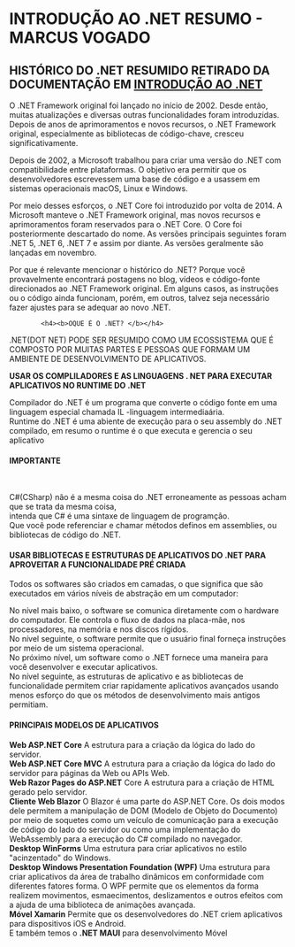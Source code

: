  <h1><b>INTRODUÇÃO AO .NET RESUMO - MARCUS VOGADO</b></h1>
           <h2><b>HISTÓRICO DO .NET RESUMIDO RETIRADO DA DOCUMENTAÇÃO EM <a href="https://learn.microsoft.com/pt-br/training/modules/dotnet-introduction/2-what-is-dotnet" target="_blank">INTRODUÇÃO AO .NET </a></b></h2> 
            O .NET Framework original foi lançado no início de 2002. Desde então, muitas atualizações e diversas outras funcionalidades foram introduzidas. Depois de anos de aprimoramentos e novos recursos, o .NET Framework original, especialmente as bibliotecas de código-chave, cresceu significativamente.

Depois de 2002, a Microsoft trabalhou para criar uma versão do .NET com compatibilidade entre plataformas. O objetivo era permitir que os desenvolvedores escrevessem uma base de código e a usassem em sistemas operacionais macOS, Linux e Windows.

Por meio desses esforços, o .NET Core foi introduzido por volta de 2014. A Microsoft manteve o .NET Framework original, mas novos recursos e aprimoramentos foram reservados para o .NET Core. O Core foi posteriormente descartado do nome. As versões principais seguintes foram .NET 5, .NET 6, .NET 7 e assim por diante. As versões geralmente são lançadas em novembro.

Por que é relevante mencionar o histórico do .NET? Porque você provavelmente encontrará postagens no blog, vídeos e código-fonte direcionados ao .NET Framework original. Em alguns casos, as instruções ou o código ainda funcionam, porém, em outros, talvez seja necessário fazer ajustes para se adequar ao novo .NET.<br>
            
            <h4><b>OQUE É O .NET? </b></h4>
            
.NET(DOT NET) PODE SER RESUMIDO COMO UM ECOSSISTEMA QUE É COMPOSTO POR MUITAS PARTES E PESSOAS
 QUE FORMAM UM AMBIENTE DE DESENVOLVIMENTO DE APLICATIVOS.<br> 
 
<b>USAR OS COMPLILADORES E AS LINGUAGENS . NET PARA EXECUTAR APLICATIVOS NO RUNTIME DO .NET</b><br>

Compilador do .NET é um programa que converte o código fonte  em uma linguagem especial chamada IL -linguagem intermediaária.<br>
Runtime do .NET é uma abiente de execução para o seu assembly do .NET compilado, em resumo o runtime é o que executa e gerencia o seu aplicativo<br>

<h4>IMPORTANTE</h4><br>

C#(CSharp) não é a mesma coisa do .NET erroneamente as pessoas acham que se trata da mesma coisa,<br>
intenda que C# é uma sintaxe de linguagem de programção.<br>
Que você pode referenciar e chamar métodos definos em assemblies, ou bibliotecas de código do .NET.<br>


<h4><b>USAR BIBLIOTECAS E ESTRUTURAS DE APLICATIVOS DO .NET PARA APROVEITAR A FUNCIONALIDADE PRÉ CRIADA</b></h4>
Todos os softwares são criados em camadas, o que significa que são executados em vários níveis de abstração em um computador:

No nível mais baixo, o software se comunica diretamente com o hardware do computador. Ele controla o fluxo de dados na placa-mãe, nos processadores, na memória e nos discos rígidos.<br>
No nível seguinte, o software permite que o usuário final forneça instruções por meio de um sistema operacional.<br>
No próximo nível, um software como o .NET fornece uma maneira para você desenvolver e executar aplicativos.<br>
No nível seguinte, as estruturas de aplicativo e as bibliotecas de funcionalidade permitem criar rapidamente aplicativos avançados usando menos esforço do que os métodos de desenvolvimento mais antigos permitiam.

<h4><b>PRINCIPAIS MODELOS DE APLICATIVOS</b></h4>

<b>Web	ASP.NET Core</b>	A estrutura para a criação da lógica do lado do servidor.<br>
<b>Web	ASP.NET Core MVC</b>	A estrutura para a criação da lógica do lado do servidor para páginas da Web ou APIs Web.<br>
<b>Web	Razor Pages do ASP.NET</b> Core	A estrutura para a criação de HTML gerado pelo servidor.<br>
<b>Cliente Web	Blazor</b>	O Blazor é uma parte do ASP.NET Core. Os dois modos dele permitem a manipulação de DOM (Modelo de Objeto do Documento) por meio de soquetes como um veículo de comunicação para a execução de código do lado do servidor ou como uma implementação do WebAssembly para a execução do C# compilado no navegador.<br>
<b>Desktop	WinForms</b>	Uma estrutura para criar aplicativos no estilo "acinzentado" do Windows.<br>
<b>Desktop	Windows Presentation Foundation (WPF)</b>	Uma estrutura para criar aplicativos da área de trabalho dinâmicos em conformidade com diferentes fatores forma. O WPF permite que os elementos da forma realizem movimentos, esmaecimentos, deslizamentos e outros efeitos com a ajuda de uma biblioteca de animações avançada.<br>
<b>Móvel	Xamarin</b>	Permite que os desenvolvedores do .NET criem aplicativos para dispositivos iOS e Android.<br>
E também temos o <b>.NET MAUI</b> para desenvolvimento Móvel<br>
 
